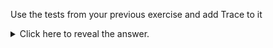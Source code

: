 Use the tests from your previous exercise and add Trace to it

<details><summary>  
Click here to reveal the answer.  
</summary>

 
```Playwright 
  use: {
    /* Collect trace when retrying the failed test. 
                             See https://playwright.dev/docs/trace-viewer */
    trace: 'on'
  }
```
</details>